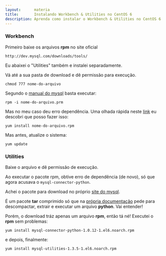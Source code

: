 ```yaml
---
layout:      materia
title:       Instalando Workbench & Utilities no CentOS 6
description: Aprenda como instalar o Workbench & Utilities no CentOS 6
---
```




### Workbench

Primeiro baixe os arquivos __rpm__ no site oficial

    http://dev.mysql.com/downloads/tools/

Eu abaixei o "Utilities" também e instalei separadamente.

Vá até a sua pasta de download e dê permissão para execução.
	
	chmod 777 nome-do-arquivo

Segundo o [manual do mysql](http://dev.mysql.com/doc/workbench/en/wb-installing-linux.html "link-externo") basta executar:

	rpm -i nome-do-arquivo.prm

Mas no meu caso deu erro dependência. Uma olhada rápida neste [link](http://certcollection.org/forum/topic/141624-how-to-install-mysql-workbench-in-centos-6/ "link-externo")
eu descobri que posso fazer isso:

	yum install nome-do-arquivo.rpm

Mas antes, atualize o sistema:

	yum update



### Utilities

Baixe o arquivo e dê permissão de execução.

Ao executar o pacote rpm, obtive erro de dependência (de novo), só que agora acusava o `mysql-connector-python`.

Achei o pacote para download no próprio [site do mysql](http://dev.mysql.com/downloads/file.php?id=414337 "link-externo").

É um pacote __tar__ comprimido só que na [própria documentação](http://dev.mysql.com/doc/connector-python/en/connector-python-installation-source-uni "link-externo")
pede para descompactar, extrair e executar um arquivo __python__. Vai entender!

Porém, o download tráz apenas um arquivo __rpm__, então tá né! Executei o __rpm__ sem problemas:

    yum install mysql-connector-python-1.0.12-1.el6.noarch.rpm

e depois, finalmente:

	yum install mysql-utilities-1.3.5-1.el6.noarch.rpm
